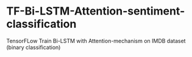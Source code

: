 # TF-Bi-LSTM-Attention-sentiment-classification
TensorFLow Train Bi-LSTM with Attention-mechanism on IMDB dataset (binary classification)
